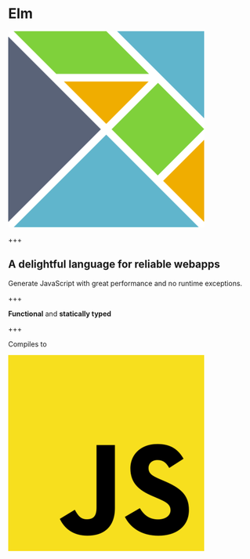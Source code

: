 # Elm

![Elm Logo](assets/elm-logo.png)

+++

## A delightful language for reliable webapps

Generate JavaScript with great performance and no runtime exceptions.

+++

**Functional** and **statically typed**

+++

Compiles to

![Javascript](assets/javascript.png)

